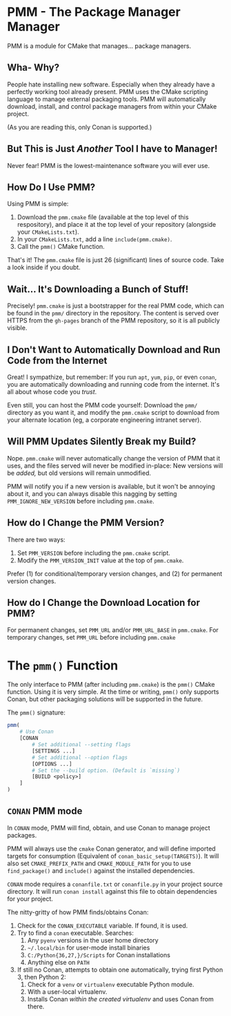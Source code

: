 # PMM - The Package Manager Manager

PMM is a module for CMake that manages... package managers.

## Wha- Why?

People hate installing new software. Especially when they already have a
perfectly working tool already present. PMM uses the CMake scripting
language to manage external packaging tools. PMM will automatically
download, install, and control package managers from within your CMake
project.

(As you are reading this, only Conan is supported.)

## But This is Just *Another* Tool I have to Manager!

Never fear! PMM is the lowest-maintenance software you will ever use.

## How Do I Use PMM?

Using PMM is simple:

1. Download the `pmm.cmake` file (available at the top level of this
   respository), and place it at the top level of your repository
   (alongside your `CMakeLists.txt`).
2. In your `CMakeLists.txt`, add a line `include(pmm.cmake)`.
3. Call the `pmm()` CMake function.

That's it! The `pmm.cmake` file is just 26 (significant) lines of source
code. Take a look inside if you doubt.

## Wait... It's Downloading a Bunch of Stuff!

Precisely! `pmm.cmake` is just a bootstrapper for the real PMM code, which
can be found in the `pmm/` directory in the repository. The content is
served over HTTPS from the `gh-pages` branch of the PMM repository, so it is all publicly visible.

## I Don't Want to Automatically Download and Run Code from the Internet

Great! I sympathize, but remember: If you run `apt`, `yum`, `pip`, or even
`conan`, you are automatically downloading and running code from the
internet. It's all about whose code you *trust*.

Even still, you can host the PMM code yourself: Download the `pmm/`
directory as you want it, and modify the `pmm.cmake` script to download
from your alternate location (eg, a corporate engineering intranet server).

## Will PMM Updates Silently Break my Build?

Nope. `pmm.cmake` will never automatically change the version of PMM that
it uses, and the files served will never be modified in-place: New versions
will be *added,* but old versions will remain unmodified.

PMM will notify you if a new version is available, but it won't be annoying
about it, and you can always disable this nagging by setting
`PMM_IGNORE_NEW_VERSION` before including `pmm.cmake`.

## How do I Change the PMM Version?

There are two ways:

1. Set `PMM_VERSION` before including the `pmm.cmake` script.
2. Modify the `PMM_VERSION_INIT` value at the top of `pmm.cmake`.

Prefer (1) for conditional/temporary version changes, and (2) for permanent
version changes.

## How do I Change the Download Location for PMM?

For permanent changes, set `PMM_URL` and/or `PMM_URL_BASE` in `pmm.cmake`.
For temporary changes, set `PMM_URL` before including `pmm.cmake`

# The `pmm()` Function

The only interface to PMM (after including `pmm.cmake`) is the `pmm()`
CMake function. Using it is very simple. At the time or writing, `pmm()`
only supports Conan, but other packaging solutions will be supported in the
future.

The `pmm()` signature:

```cmake
pmm(
    # Use Conan
    [CONAN
        # Set additional --setting flags
        [SETTINGS ...]
        # Set additional --option flags
        [OPTIONS ...]
        # Set the --build option. (Default is `missing`)
        [BUILD <policy>]
    ]
)
```

## `CONAN` PMM mode

In `CONAN` mode, PMM will find, obtain, and use Conan to manage project
packages.

PMM will always use the `cmake` Conan generator, and will define imported
targets for consumption (Equivalent of `conan_basic_setup(TARGETS)`). It will
also set `CMAKE_PREFIX_PATH` and `CMAKE_MODULE_PATH` for you to use
`find_package()` and `include()` against the installed dependencies.

`CONAN` mode requires a `conanfile.txt` or `conanfile.py` in your project
source directory. It will run `conan install` against this file to obtain
dependencies for your project.

The nitty-gritty of how PMM finds/obtains Conan:

1. Check for the `CONAN_EXECUTABLE` variable. If found, it is used.
2. Try to find a `conan` executable. Searches:
    1. Any `pyenv` versions in the user home directory
    2. `~/.local/bin` for user-mode install binaries
    3. `C:/Python{36,27,}/Scripts` for Conan installations
    4. Anything else on `PATH`
3. If still no Conan, attempts to obtain one automatically, trying first
   Python 3, then Python 2:
    1. Check for a `venv` or `virtualenv` executable Python module.
    2. With a user-local virtualenv.
    3. Installs Conan *within the created virtualenv* and uses Conan from there.
